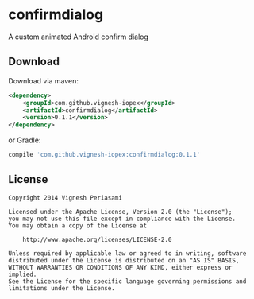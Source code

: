 confirmdialog
=============

A custom animated Android confirm dialog

Download
--------

Download via maven:
```xml
<dependency>
    <groupId>com.github.vignesh-iopex</groupId>
    <artifactId>confirmdialog</artifactId>
    <version>0.1.1</version>
</dependency>
```
or Gradle:
```groovy
compile 'com.github.vignesh-iopex:confirmdialog:0.1.1'
```

License
-------

    Copyright 2014 Vignesh Periasami

    Licensed under the Apache License, Version 2.0 (the "License");
    you may not use this file except in compliance with the License.
    You may obtain a copy of the License at

        http://www.apache.org/licenses/LICENSE-2.0

    Unless required by applicable law or agreed to in writing, software
    distributed under the License is distributed on an "AS IS" BASIS,
    WITHOUT WARRANTIES OR CONDITIONS OF ANY KIND, either express or implied.
    See the License for the specific language governing permissions and
    limitations under the License.
